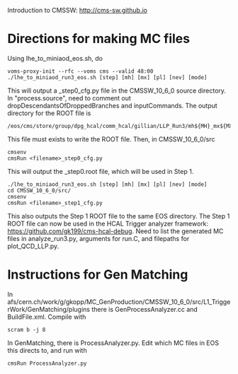 Introduction to CMSSW: http://cms-sw.github.io

# Directions for making MC files
Using lhe_to_miniaod_eos.sh, do

    voms-proxy-init --rfc --voms cms --valid 48:00
    ./lhe_to_miniaod_run3_eos.sh [step] [mh] [mx] [pl] [nev] [mode]

This will output a <filename>_step0_cfg.py file in the CMSSW_10_6_0 source directory. In "process.source", need to comment out dropDescendantsOfDroppedBranches and inputCommands. The output directory for the ROOT file is 

    /eos/cms/store/group/dpg_hcal/comm_hcal/gillian/LLP_Run3/mh${MH}_mx${MX}_pl${PL}_ev${N_EV}/

This file must exists to write the ROOT file. Then, in CMSSW_10_6_0/src
    
    cmsenv
    cmsRun <filename>_step0_cfg.py

This will output the <filename>_step0.root file, which will be used in Step 1.
    
    ./lhe_to_miniaod_run3_eos.sh [step] [mh] [mx] [pl] [nev] [mode]
    cd CMSSW_10_6_0/src/
    cmsenv
    cmsRun <filename>_step1_cfg.py
 
This also outputs the Step 1 ROOT file to the same EOS directory. The Step 1 ROOT file can now be used in the HCAL Trigger analyzer framework: https://github.com/gk199/cms-hcal-debug. Need to list the generated MC files in analyze_run3.py, arguments for run.C, and filepaths for plot_QCD_LLP.py.

# Instructions for Gen Matching
In afs/cern.ch/work/g/gkopp/MC_GenProduction/CMSSW_10_6_0/src/L1_TriggerWork/GenMatching/plugins there is GenProcessAnalyzer.cc and BuildFile.xml. Compile with 

    scram b -j 8
   
In GenMatching, there is ProcessAnalyzer.py. Edit which MC files in EOS this directs to, and run with
    
    cmsRun ProcessAnalyzer.py
